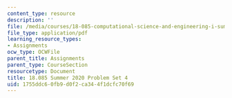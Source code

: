 ```yaml
---
content_type: resource
description: ''
file: /media/courses/18-085-computational-science-and-engineering-i-summer-2020/1755ddc60fb9d0f2ca344f1dcfc70f69_MIT18_085Summer20_PS4.pdf
file_type: application/pdf
learning_resource_types:
- Assignments
ocw_type: OCWFile
parent_title: Assignments
parent_type: CourseSection
resourcetype: Document
title: 18.085 Summer 2020 Problem Set 4
uid: 1755ddc6-0fb9-d0f2-ca34-4f1dcfc70f69
---
```

